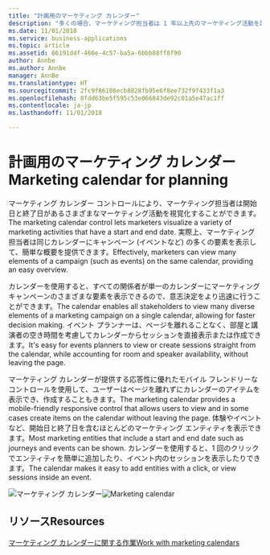 ```yaml
---
title: "計画用のマーケティング カレンダー"
description: "多くの場合、マーケティング担当者は 1 年以上先のマーケティング活動を計画します。"
ms.date: 11/01/2018
ms.service: business-applications
ms.topic: article
ms.assetid: 66191d4f-466e-4c57-ba5a-6bbb88ff8f90
author: Annbe
ms.author: Annbe
manager: AnnBe
ms.translationtype: HT
ms.sourcegitcommit: 2fc9f86108ecb8828fb95e6f8ee732f9f433f1a3
ms.openlocfilehash: 8fdd63be5f595c53e066843de92c01a5e47ac1ff
ms.contentlocale: ja-jp
ms.lasthandoff: 11/01/2018

---
```


# <a name="marketing-calendar-for-planning"></a><span data-ttu-id="41128-103">計画用のマーケティング カレンダー</span><span class="sxs-lookup"><span data-stu-id="41128-103">Marketing calendar for planning</span></span>

<span data-ttu-id="41128-104">マーケティング カレンダー コントロールにより、マーケティング担当者は開始日と終了日があるさまざまなマーケティング活動を視覚化することができます。</span><span class="sxs-lookup"><span data-stu-id="41128-104">The marketing calendar control lets marketers visualize a variety of marketing activities that have a start and end date.</span></span> <span data-ttu-id="41128-105">実際上、マーケティング担当者は同じカレンダーにキャンペーン (イベントなど) の多くの要素を表示して、簡単な概要を提供できます。</span><span class="sxs-lookup"><span data-stu-id="41128-105">Effectively, marketers can view many elements of a campaign (such as events) on the same calendar, providing an easy overview.</span></span>

<span data-ttu-id="41128-106">カレンダーを使用すると、すべての関係者が単一のカレンダーにマーケティング キャンペーンのさまざまな要素を表示できるので、意志決定をより迅速に行うことができます。</span><span class="sxs-lookup"><span data-stu-id="41128-106">The calendar enables all stakeholders to view many diverse elements of a marketing campaign on a single calendar, allowing for faster decision making.</span></span> <span data-ttu-id="41128-107">イベント プランナーは、ページを離れることなく、部屋と講演者の空き時間を考慮してカレンダーからセッションを直接表示または作成できます。</span><span class="sxs-lookup"><span data-stu-id="41128-107">It's easy for events planners to view or create sessions straight from the calendar, while accounting for room and speaker availability, without leaving the page.</span></span>

<span data-ttu-id="41128-108">マーケティング カレンダーが提供する応答性に優れたモバイル フレンドリーなコントロールを使用して、ユーザーはページを離れずにカレンダーのアイテムを表示でき、作成することもきます。</span><span class="sxs-lookup"><span data-stu-id="41128-108">The marketing calendar provides a mobile-friendly responsive control that allows users to view and in some cases create items on the calendar without leaving the page.</span></span> <span data-ttu-id="41128-109">体験やイベントなど、開始日と終了日を含むほとんどのマーケティング エンティティを表示できます。</span><span class="sxs-lookup"><span data-stu-id="41128-109">Most marketing entities that include a start and end date such as journeys and events can be shown.</span></span> <span data-ttu-id="41128-110">カレンダーを使用すると、1 回のクリックでエンティティを簡単に追加したり、イベント内のセッションを表示したりできます。</span><span class="sxs-lookup"><span data-stu-id="41128-110">The calendar makes it easy to add entities with a click, or view sessions inside an event.</span></span>  

<span data-ttu-id="41128-111">![マーケティング カレンダー](media/Marketing%20Calendar.png "マーケティング カレンダー")</span><span class="sxs-lookup"><span data-stu-id="41128-111">![Marketing calendar](media/Marketing%20Calendar.png "Marketing calendar")</span></span>

## <a name="resources"></a><span data-ttu-id="41128-112">リソース</span><span class="sxs-lookup"><span data-stu-id="41128-112">Resources</span></span>

[<span data-ttu-id="41128-113">マーケティング カレンダーに関する作業</span><span class="sxs-lookup"><span data-stu-id="41128-113">Work with marketing calendars</span></span>](https://docs.microsoft.com/dynamics365/customer-engagement/marketing/marketing-calendar)

<!--
### Who uses this
Marketers and event managers
### Setup required
Administrators can easily set up and configure the feature in the app settings.
-->

